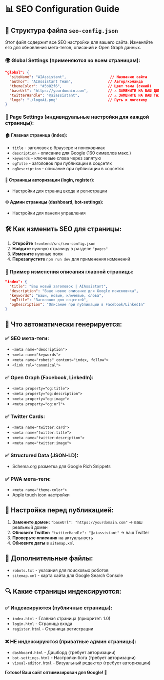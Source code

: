# 📊 SEO Configuration Guide

## 📁 Структура файла `seo-config.json`

Этот файл содержит все SEO настройки для вашего сайта. Изменяйте его для обновления мета-тегов, описаний и Open Graph данных.

### 🌍 **Global Settings** (применяются ко всем страницам):

```json
"global": {
  "siteName": "AIAssistant",                    // Название сайта
  "author": "AIAssistant Team",                // Автор/команда
  "themeColor": "#3b82f6",                     // Цвет темы (синий)
  "baseUrl": "https://yourdomain.com",         // ⚠️ ЗАМЕНИТЕ НА ВАШ ДОМЕН
  "twitterHandle": "@aiassistant",             // ⚠️ ЗАМЕНИТЕ НА ВАШ TWITTER
  "logo": "./logoAi.png"                       // Путь к логотипу
}
```

### 📄 **Page Settings** (индивидуальные настройки для каждой страницы):

#### 🏠 **Главная страница (index):**
- `title` - заголовок в браузере и поисковиках
- `description` - описание для Google (160 символов макс.)
- `keywords` - ключевые слова через запятую
- `ogTitle` - заголовок при публикации в соцсетях
- `ogDescription` - описание при публикации в соцсетях

#### 🔐 **Страницы авторизации (login, register):**
- Настройки для страниц входа и регистрации

#### ⚙️ **Админ страницы (dashboard, bot-settings):**
- Настройки для панели управления

## 🛠️ **Как изменить SEO для страницы:**

1. **Откройте** `frontend/src/seo-config.json`
2. **Найдите** нужную страницу в разделе `"pages"`
3. **Измените** нужные поля
4. **Перезапустите** `npm run dev` для применения изменений

### 📝 **Пример изменения описания главной страницы:**

```json
"index": {
  "title": "Ваш новый заголовок | AIAssistant",
  "description": "Ваше новое описание для Google поисковика",
  "keywords": "ваши, новые, ключевые, слова",
  "ogTitle": "Заголовок для соцсетей",
  "ogDescription": "Описание при публикации в Facebook/LinkedIn"
}
```

## 🚀 **Что автоматически генерируется:**

### ✅ **SEO мета-теги:**
- `<meta name="description">`
- `<meta name="keywords">`  
- `<meta name="robots" content="index, follow">`
- `<link rel="canonical">`

### ✅ **Open Graph (Facebook, LinkedIn):**
- `<meta property="og:title">`
- `<meta property="og:description">`
- `<meta property="og:image">`
- `<meta property="og:url">`

### ✅ **Twitter Cards:**
- `<meta name="twitter:card">`
- `<meta name="twitter:title">`
- `<meta name="twitter:description">`
- `<meta name="twitter:image">`

### ✅ **Structured Data (JSON-LD):**
- Schema.org разметка для Google Rich Snippets

### ✅ **PWA мета-теги:**
- `<meta name="theme-color">`
- Apple touch icon настройки

## 🔧 **Настройка перед публикацией:**

1. **Замените домен:** `"baseUrl": "https://yourdomain.com"` → ваш реальный домен
2. **Обновите Twitter:** `"twitterHandle": "@aiassistant"` → ваш Twitter
3. **Проверьте описания** на актуальность
4. **Обновите даты** в `sitemap.xml`

## 📁 **Дополнительные файлы:**

- `robots.txt` - указания для поисковых роботов
- `sitemap.xml` - карта сайта для Google Search Console

## 🔍 **Какие страницы индексируются:**

### ✅ **Индексируются (публичные страницы):**
- `index.html` - Главная страница (приоритет: 1.0)
- `login.html` - Страница входа
- `register.html` - Страница регистрации

### ❌ **НЕ индексируются (приватные админ страницы):**
- `dashboard.html` - Дашборд (требует авторизации)
- `bot-settings.html` - Настройки бота (требует авторизации) 
- `visual-editor.html` - Визуальный редактор (требует авторизации)

**Готово! Ваш сайт оптимизирован для Google! 🎉**
